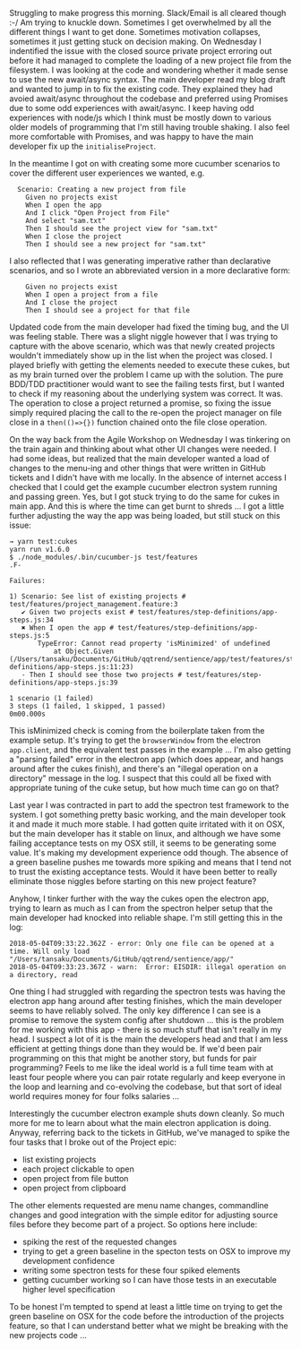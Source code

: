 Struggling to make progress this morning.  Slack/Email is all cleared though :-/ Am trying to knuckle down.  Sometimes I get overwhelmed by all the different things I want to get done.  Sometimes motivation collapses, sometimes it just getting stuck on decision making.  On Wednesday I indentified the issue with the closed source private project erroring out before it had managed to complete the loading of a new project file from the filesystem.  I was looking at the code and wondering whether it made sense to use the new await/async syntax.  The main developer read my blog draft and wanted to jump in to fix the existing code.  They explained they had avoied await/async throughout the codebase and preferred using Promises due to some odd experiences with await/async.  I keep having odd experiences with node/js which I think must be mostly down to various older models of programming that I'm still having trouble shaking.  I also feel more comfortable with Promises, and was happy to have the main developer fix up the `initialiseProject`.

In the meantime I got on with creating some more cucumber scenarios to cover the different user experiences we wanted, e.g. 

```gherkin
  Scenario: Creating a new project from file
    Given no projects exist
    When I open the app
    And I click "Open Project from File"
    And select "sam.txt"
    Then I should see the project view for "sam.txt"
    When I close the project
    Then I should see a new project for "sam.txt"
```
I also reflected that I was generating imperative rather than declarative scenarios, and so I wrote an abbreviated version in a more declarative form:

```
    Given no projects exist
    When I open a project from a file
    And I close the project
    Then I should see a project for that file
```

Updated code from the main developer had fixed the timing bug, and the UI was feeling stable.  There was a slight niggle however that I was trying to capture with the above scenario, which was that newly created projects wouldn't immediately show up in the list when the project was closed.  I played briefly with getting the elements needed to execute these cukes, but as my brain turned over the problem I came up with the solution.  The pure BDD/TDD practitioner would want to see the failing tests first, but I wanted to check if my reasoning about the underlying system was correct.  It was.  The operation to close a project returned a promise, so fixing the issue simply required placing the call to the re-open the project manager on file close in a `then(()=>{})` function chained onto the file close operation.

On the way back from the Agile Workshop on Wednesday I was tinkering on the train again and thinking about what other UI changes were needed.  I had some ideas, but realized that the main developer wanted a load of changes to the menu-ing and other things that were written in GitHub tickets and I didn't have with me locally.  In the absence of internet access I checked that I could get the example cucumber electron system running and passing green.  Yes, but I got stuck trying to do the same for cukes in main app.  And this is where the time can get burnt to shreds ... I got a little further adjusting the way the app was being loaded, but still stuck on this issue:

```
→ yarn test:cukes
yarn run v1.6.0
$ ./node_modules/.bin/cucumber-js test/features
.F-

Failures:

1) Scenario: See list of existing projects # test/features/project_management.feature:3
   ✔ Given two projects exist # test/features/step-definitions/app-steps.js:34
   ✖ When I open the app # test/features/step-definitions/app-steps.js:5
       TypeError: Cannot read property 'isMinimized' of undefined
           at Object.Given (/Users/tansaku/Documents/GitHub/qqtrend/sentience/app/test/features/step-definitions/app-steps.js:11:23)
   - Then I should see those two projects # test/features/step-definitions/app-steps.js:39

1 scenario (1 failed)
3 steps (1 failed, 1 skipped, 1 passed)
0m00.000s
```

This isMinimized check is coming from the boilerplate taken from the example setup.  It's trying to get the `browserWindow` from the electron `app.client`, and the equivalent test passes in the example ...  I'm also getting a "parsing failed" error in the electron app (which does appear, and hangs around after the cukes finish), and there's an "illegal operation on a directory" message in the log.  I suspect that this could all be fixed with appropriate tuning of the cuke setup, but how much time can go on that?

Last year I was contracted in part to add the spectron test framework to the system.  I got something pretty basic working, and the main developer took it and made it much more stable.  I had gotten quite irritated with it on OSX, but the main developer has it stable on linux, and although we have some failing acceptance tests on my OSX still, it seems to be generating some value.  It's making my development experience odd though.  The absence of a green baseline pushes me towards more spiking and means that I tend not to trust the existing acceptance tests.  Would it have been better to really eliminate those niggles before starting on this new project feature?

Anyhow, I tinker further with the way the cukes open the electron app, trying to learn as much as I can from the spectron helper setup that the main developer had knocked into reliable shape.  I'm still getting this in the log:

```
2018-05-04T09:33:22.362Z - error: Only one file can be opened at a time. Will only load "/Users/tansaku/Documents/GitHub/qqtrend/sentience/app/"
2018-05-04T09:33:23.367Z - warn:  Error: EISDIR: illegal operation on a directory, read
```

One thing I had struggled with regarding the spectron tests was having the electron app hang around after testing finishes, which the main developer seems to have reliably solved.  The only key difference I can see is a promise to remove the system config after shutdown ... this is the problem for me working with this app - there is so much stuff that isn't really in my head.  I suspect a lot of it is the main the developers head and that I am less efficient at getting things done than they would be.  If we'd been pair programming on this that might be another story, but funds for pair programming?  Feels to me like the ideal world is a full time team with at least four people where you can pair rotate regularly and keep everyone in the loop and learning and co-evolving the codebase, but that sort of ideal world requires money for four folks salaries ...

Interestingly the cucumber electron example shuts down cleanly.  So much more for me to learn about what the main electron application is doing.  Anyway, referring back to the tickets in GitHub, we've managed to spike the four tasks that I broke out of the Project epic:

* list existing projects
* each project clickable to open
* open project from file button
* open project from clipboard

The other elements requested are menu name changes, commandline changes and good integration with the simple editor for adjusting source files before they become part of a project.  So options here include:

* spiking the rest of the requested changes
* trying to get a green baseline in the specton tests on OSX to improve my development confidence
* writing some spectron tests for these four spiked elements
* getting cucumber working so I can have those tests in an executable higher level specification

To be honest I'm tempted to spend at least a little time on trying to get the green baseline on OSX for the code before the introduction of the projects feature, so that I can understand better what we might be breaking with the new projects code ...
